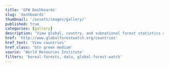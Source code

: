 ```yaml
---
title: 'GFW Dashboards'
slug: 'dashboards'
thumbnail: '/assets/images/gallery/'
published: true
categories: [gallery]
description: 'View global, country, and subnational forest statistics and information.'
href: 'http://www.globalforestwatch.org/countries'
href_text: 'View countries'
href_class: 'btn green medium'
source: 'World Resources Institute'
filters: 'boreal-forests, data, global-forest-watch'
---
```

